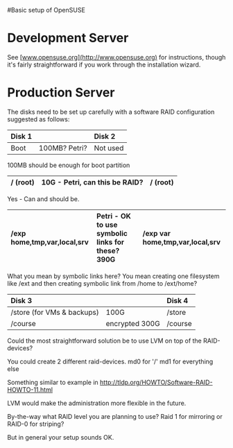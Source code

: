 #Basic setup of OpenSUSE

# Development Server #
See [www.opensuse.org](http://www.opensuse.org) for instructions, though it's fairly straightforward if you work through the installation wizard.

# Production Server #
The disks need to be set up carefully with a software RAID configuration suggested as follows:

| **Disk 1** |  | **Disk 2** |
|:-----------|:-|:-----------|
| Boot | 100MB? Petri? | Not used |

100MB should be enough for boot partition

| / (root)  | 10G - Petri, can this be RAID? | / (root) |
|:----------|:-------------------------------|:---------|

Yes - Can and should be.

| /exp home,tmp,var,local,srv  | Petri - OK to use symbolic links for these? 390G | /exp var home,tmp,var,local,srv |
|:-----------------------------|:-------------------------------------------------|:--------------------------------|

What you mean by symbolic links here? You mean creating one filesystem like /ext and
then creating symbolic link from /home to /ext/home?

| **Disk 3** |  | **Disk 4** |
|:-----------|:-|:-----------|
| /store (for VMs & backups) | 100G | /store |
| /course | encrypted 300G | /course |

Could the most straightforward solution be to use LVM on top of the RAID-devices?

You could create 2 different raid-devices.
md0 for '/'
md1 for everything else

Something similar to example in http://tldp.org/HOWTO/Software-RAID-HOWTO-11.html

LVM would make the administration more flexible in the future.

By-the-way what RAID level you are planning to use? Raid 1 for mirroring or RAID-0 for
striping?

But in general your setup sounds OK.